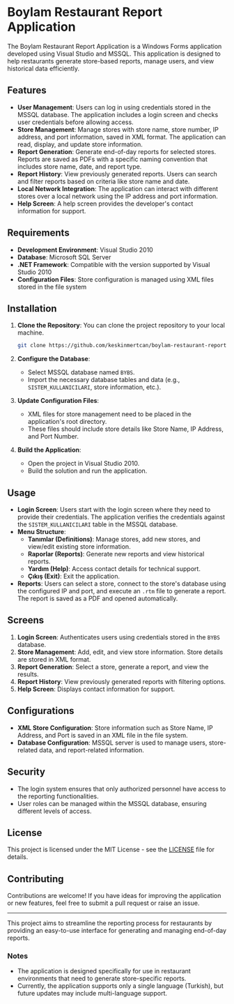 
# Boylam Restaurant Report Application

The Boylam Restaurant Report Application is a Windows Forms application developed using Visual Studio and MSSQL. This application is designed to help restaurants generate store-based reports, manage users, and view historical data efficiently.

## Features

- **User Management**: Users can log in using credentials stored in the MSSQL database. The application includes a login screen and checks user credentials before allowing access.
- **Store Management**: Manage stores with store name, store number, IP address, and port information, saved in XML format. The application can read, display, and update store information.
- **Report Generation**: Generate end-of-day reports for selected stores. Reports are saved as PDFs with a specific naming convention that includes store name, date, and report type.
- **Report History**: View previously generated reports. Users can search and filter reports based on criteria like store name and date.
- **Local Network Integration**: The application can interact with different stores over a local network using the IP address and port information.
- **Help Screen**: A help screen provides the developer's contact information for support.

## Requirements

- **Development Environment**: Visual Studio 2010
- **Database**: Microsoft SQL Server
- **.NET Framework**: Compatible with the version supported by Visual Studio 2010
- **Configuration Files**: Store configuration is managed using XML files stored in the file system

## Installation

1. **Clone the Repository**: You can clone the project repository to your local machine.
   ```bash
   git clone https://github.com/keskinmertcan/boylam-restaurant-report.git
   ```

2. **Configure the Database**:
   - Select MSSQL database named `BYBS`.
   - Import the necessary database tables and data (e.g., `SISTEM_KULLANICILARI`, store information, etc.).

3. **Update Configuration Files**:
   - XML files for store management need to be placed in the application's root directory.
   - These files should include store details like Store Name, IP Address, and Port Number.

4. **Build the Application**:
   - Open the project in Visual Studio 2010.
   - Build the solution and run the application.

## Usage

- **Login Screen**: Users start with the login screen where they need to provide their credentials. The application verifies the credentials against the `SISTEM_KULLANICILARI` table in the MSSQL database.
- **Menu Structure**:
  - **Tanımlar (Definitions)**: Manage stores, add new stores, and view/edit existing store information.
  - **Raporlar (Reports)**: Generate new reports and view historical reports.
  - **Yardım (Help)**: Access contact details for technical support.
  - **Çıkış (Exit)**: Exit the application.
- **Reports**: Users can select a store, connect to the store's database using the configured IP and port, and execute an `.rtm` file to generate a report. The report is saved as a PDF and opened automatically.

## Screens

1. **Login Screen**: Authenticates users using credentials stored in the `BYBS` database.
2. **Store Management**: Add, edit, and view store information. Store details are stored in XML format.
3. **Report Generation**: Select a store, generate a report, and view the results.
4. **Report History**: View previously generated reports with filtering options.
5. **Help Screen**: Displays contact information for support.

## Configurations

- **XML Store Configuration**: Store information such as Store Name, IP Address, and Port is saved in an XML file in the file system.
- **Database Configuration**: MSSQL server is used to manage users, store-related data, and report-related information.

## Security

- The login system ensures that only authorized personnel have access to the reporting functionalities.
- User roles can be managed within the MSSQL database, ensuring different levels of access.

## License

This project is licensed under the MIT License - see the [LICENSE](LICENSE) file for details.

## Contributing

Contributions are welcome! If you have ideas for improving the application or new features, feel free to submit a pull request or raise an issue.

---

This project aims to streamline the reporting process for restaurants by providing an easy-to-use interface for generating and managing end-of-day reports.

### Notes

- The application is designed specifically for use in restaurant environments that need to generate store-specific reports.
- Currently, the application supports only a single language (Turkish), but future updates may include multi-language support.
